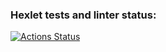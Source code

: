 ### Hexlet tests and linter status:
[![Actions Status](https://github.com/Tokitolk/fastify-web-development-project-6/actions/workflows/hexlet-check.yml/badge.svg)](https://github.com/Tokitolk/fastify-web-development-project-6/actions)